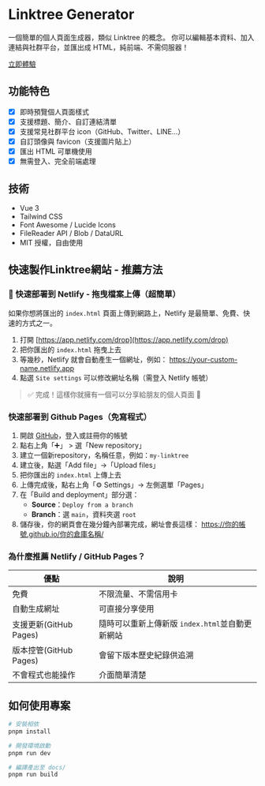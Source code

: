 # Linktree Generator

一個簡單的個人頁面生成器，類似 Linktree 的概念。
你可以編輯基本資料、加入連結與社群平台，並匯出成 HTML，純前端、不需伺服器！

[立即體驗](https://s414june.github.io/linktree-generator/)

## 功能特色

- [x] 即時預覽個人頁面樣式
- [x] 支援標題、簡介、自訂連結清單
- [x] 支援常見社群平台 icon（GitHub、Twitter、LINE...）
- [x] 自訂頭像與 favicon（支援圖片貼上）
- [x] 匯出 HTML 可單機使用
- [x] 無需登入、完全前端處理

## 技術

- Vue 3
- Tailwind CSS
- Font Awesome / Lucide Icons
- FileReader API / Blob / DataURL
- MIT 授權，自由使用

## 快速製作Linktree網站 - 推薦方法

### 🚀 快速部署到 Netlify - 拖曳檔案上傳（超簡單）

如果你想將匯出的 `index.html` 頁面上傳到網路上，Netlify 是最簡單、免費、快速的方式之一。

1. 打開 [https://app.netlify.com/drop](https://app.netlify.com/drop)
2. 把你匯出的 `index.html` 拖曳上去
3. 等幾秒，Netlify 就會自動產生一個網址，例如：
https://your-custom-name.netlify.app
4. 點選 `Site settings` 可以修改網址名稱（需登入 Netlify 帳號）

> ✅ 完成！這樣你就擁有一個可以分享給朋友的個人頁面 🎉


### 快速部署到 Github Pages（免寫程式）

1. 開啟 [GitHub](https://github.com)，登入或註冊你的帳號
2. 點右上角「➕」 > 選「New repository」
3. 建立一個新repository，名稱任意，例如：`my-linktree`
4. 建立後，點選「Add file」→「Upload files」
5. 把你匯出的 `index.html` 上傳上去
6. 上傳完成後，點右上角「⚙️ Settings」→ 左側選單「Pages」
7. 在「Build and deployment」部分選：
   - **Source**：`Deploy from a branch`
   - **Branch**：選 `main`，資料夾選 `root`
8. 儲存後，你的網頁會在幾分鐘內部署完成，網址會長這樣：
https://你的帳號.github.io/你的倉庫名稱/

### 為什麼推薦 Netlify / GitHub Pages？

| 優點 | 說明 |
|------|------|
| 免費 | 不限流量、不需信用卡 |
| 自動生成網址 | 可直接分享使用 |
| 支援更新(GitHub Pages) | 隨時可以重新上傳新版 `index.html`並自動更新網站 |
| 版本控管(GitHub Pages) | 會留下版本歷史紀錄供追溯 |
| 不會程式也能操作 | 介面簡單清楚 |

## 如何使用專案

```bash
# 安裝相依
pnpm install

# 開發環境啟動
pnpm run dev

# 編譯產出至 docs/
pnpm run build
```
